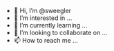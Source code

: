 - 👋 Hi, I’m @sweegler
- 👀 I’m interested in ...
- 🌱 I’m currently learning ...
- 💞️ I’m looking to collaborate on ...
- 📫 How to reach me ...

<!---
sweegler/sweegler is a ✨ special ✨ repository because its `README.md` (this file) appears on your GitHub profile.
You can click the Preview link to take a look at your changes.
--->
